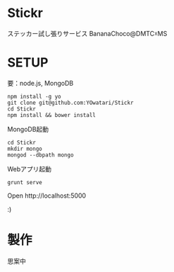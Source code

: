 Stickr
======

ステッカー試し張りサービス BananaChoco@DMTC☓MS

SETUP
======

要：node.js, MongoDB

```
npm install -g yo
git clone git@github.com:YOwatari/Stickr
cd Stickr
npm install && bower install
```

MongoDB起動
```
cd Stickr
mkdir mongo
mongod --dbpath mongo
```

Webアプリ起動
```
grunt serve
```

Open http://localhost:5000

:)

製作
======
思案中